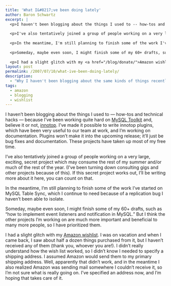 ```yaml
---
title: 'What I&#8217;ve been doing lately'
author: Baron Schwartz
excerpt: |
  <p>I haven't been blogging about the things I used to -- how-tos and technical hacks -- because I've been working quite hard on <a href="http://mysqltoolkit.sourceforge.net/">MySQL Toolkit</a> and, believe it or not, <a href="http://innotop.sourceforge.net/projects/innotop/">innotop</a>.  I've made it possible to write innotop plugins, which have been very useful to our team at work, and I'm working on documentation.  Plugins won't make it into the upcoming release; it'll just be bug fixes and documentation.  These projects have taken up most of my free time.</p>
  
  <p>I've also tentatively joined a group of people working on a very large, exciting, secret project which may consume the rest of my summer and/or much of the rest of the year.  (I've been turning down consulting gigs and other projects because of this).  If this secret project works out, I'll be writing more about it here, you can count on that.</p>
  
  <p>In the meantime, I'm still planning to finish some of the work I've started on MySQL Table Sync, which I continue to need because of a replication bug I haven't been able to isolate.</p>
  
  <p>Someday, maybe even soon, I might finish some of my 60+ drafts, such as "how to implement event listeners and notification in MySQL."  But I think the other projects I'm working on are much more important and beneficial to many more people, so I have prioritized them.</p>
  
  <p>I had a slight glitch with my <a href="/blog/donate/">Amazon wishlist</a>.  I was on vacation and when I came back, I saw about half a dozen things purchased from it, but I haven't received any of them (thank you, whoever you are!).  I didn't really understand how the wish list worked, so I didn't know I needed to specify a shipping address.  I assumed Amazon would send them to my primary shipping address.  Well, apparently that didn't work, and in the meantime I also realized Amazon was sending mail somewhere I couldn't receive it, so I'm not sure what is really going on.  I've specified an address now, and I'm hoping that takes care of it.</p>
layout: post
permalink: /2007/07/10/what-ive-been-doing-lately/
description:
  - "Why I haven't been blogging about the same kinds of things recently."
tags:
  - amazon
  - blogging
  - wishlist
---
```

I haven&#8217;t been blogging about the things I used to &#8212; how-tos and technical hacks &#8212; because I&#8217;ve been working quite hard on [MySQL Toolkit][1] and, believe it or not, [innotop][2]. I&#8217;ve made it possible to write innotop plugins, which have been very useful to our team at work, and I&#8217;m working on documentation. Plugins won&#8217;t make it into the upcoming release; it&#8217;ll just be bug fixes and documentation. These projects have taken up most of my free time.

I&#8217;ve also tentatively joined a group of people working on a very large, exciting, secret project which may consume the rest of my summer and/or much of the rest of the year. (I&#8217;ve been turning down consulting gigs and other projects because of this). If this secret project works out, I&#8217;ll be writing more about it here, you can count on that.

In the meantime, I&#8217;m still planning to finish some of the work I&#8217;ve started on MySQL Table Sync, which I continue to need because of a replication bug I haven&#8217;t been able to isolate.

Someday, maybe even soon, I might finish some of my 60+ drafts, such as &#8220;how to implement event listeners and notification in MySQL.&#8221; But I think the other projects I&#8217;m working on are much more important and beneficial to many more people, so I have prioritized them.

I had a slight glitch with my [Amazon wishlist][3]. I was on vacation and when I came back, I saw about half a dozen things purchased from it, but I haven&#8217;t received any of them (thank you, whoever you are!). I didn&#8217;t really understand how the wish list worked, so I didn&#8217;t know I needed to specify a shipping address. I assumed Amazon would send them to my primary shipping address. Well, apparently that didn&#8217;t work, and in the meantime I also realized Amazon was sending mail somewhere I couldn&#8217;t receive it, so I&#8217;m not sure what is really going on. I&#8217;ve specified an address now, and I&#8217;m hoping that takes care of it.

 [1]: http://code.google.com/p/maatkit/
 [2]: http://code.google.com/p/innotop/projects/innotop/
 [3]: /blog/donate/